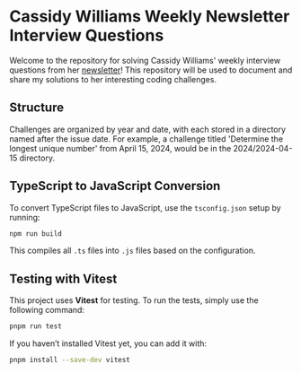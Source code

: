# Cassidy Williams Weekly Newsletter Interview Questions

Welcome to the repository for solving Cassidy Williams' weekly interview questions from her [newsletter](https://cassidoo.co/newsletter/)! This repository will be used to document and share my solutions to her interesting coding challenges.

## Structure

Challenges are organized by year and date, with each stored in a directory named after the issue date. For example, a challenge titled 'Determine the longest unique number' from April 15, 2024, would be in the 2024/2024-04-15 directory.

## TypeScript to JavaScript Conversion

To convert TypeScript files to JavaScript, use the `tsconfig.json` setup by running:

```bash
npm run build
```

This compiles all `.ts` files into `.js` files based on the configuration.

## Testing with Vitest

This project uses **Vitest** for testing. To run the tests, simply use the following command:

```bash
pnpm run test
```

If you haven’t installed Vitest yet, you can add it with:

```bash
pnpm install --save-dev vitest
```
